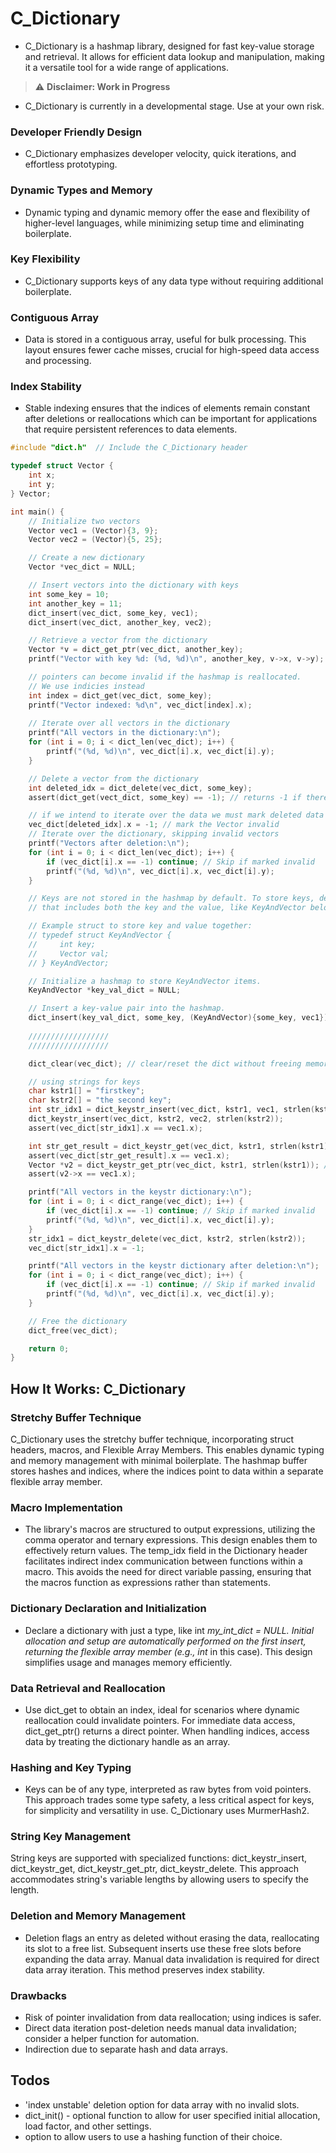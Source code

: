 # C_Dictionary
- C_Dictionary is a hashmap library, designed for fast key-value storage and retrieval. It allows for efficient data lookup and manipulation, making it a versatile tool for a wide range of applications.

> :warning: **Disclaimer: Work in Progress**
- C_Dictionary is currently in a developmental stage. Use at your own risk.
### Developer Friendly Design
- C_Dictionary emphasizes developer velocity, quick iterations, and effortless prototyping.
### Dynamic Types and Memory
- Dynamic typing and dynamic memory offer the ease and flexibility of higher-level languages, while minimizing setup time and eliminating boilerplate.

### Key Flexibility
- C_Dictionary supports keys of any data type without requiring additional boilerplate.

### Contiguous Array
- Data is stored in a contiguous array, useful for bulk processing. This layout ensures fewer cache misses, crucial for high-speed data access and processing.

### Index Stability
- Stable indexing ensures that the indices of elements remain constant after deletions or reallocations which can be important for applications that require persistent references to data elements.

```c
#include "dict.h"  // Include the C_Dictionary header

typedef struct Vector {
    int x;
    int y;
} Vector;

int main() {
    // Initialize two vectors
    Vector vec1 = (Vector){3, 9};
    Vector vec2 = (Vector){5, 25};

    // Create a new dictionary
    Vector *vec_dict = NULL;

    // Insert vectors into the dictionary with keys
    int some_key = 10;
    int another_key = 11;
    dict_insert(vec_dict, some_key, vec1);
    dict_insert(vec_dict, another_key, vec2);

    // Retrieve a vector from the dictionary
    Vector *v = dict_get_ptr(vec_dict, another_key);  
    printf("Vector with key %d: (%d, %d)\n", another_key, v->x, v->y);

    // pointers can become invalid if the hashmap is reallocated. 
    // We use indicies instead
    int index = dict_get(vec_dict, some_key);
    printf("Vector indexed: %d\n", vec_dict[index].x);
    
    // Iterate over all vectors in the dictionary
    printf("All vectors in the dictionary:\n");
    for (int i = 0; i < dict_len(vec_dict); i++) {
        printf("(%d, %d)\n", vec_dict[i].x, vec_dict[i].y);
    }

    // Delete a vector from the dictionary
    int deleted_idx = dict_delete(vec_dict, some_key);
    assert(dict_get(vect_dict, some_key) == -1); // returns -1 if there is no entry found

    // if we intend to iterate over the data we must mark deleted data as invalid
    vec_dict[deleted_idx].x = -1; // mark the Vector invalid
    // Iterate over the dictionary, skipping invalid vectors
    printf("Vectors after deletion:\n");
    for (int i = 0; i < dict_len(vec_dict); i++) {
        if (vec_dict[i].x == -1) continue; // Skip if marked invalid
        printf("(%d, %d)\n", vec_dict[i].x, vec_dict[i].y); 
    }

    // Keys are not stored in the hashmap by default. To store keys, define a struct 
    // that includes both the key and the value, like KeyAndVector below.

    // Example struct to store key and value together:
    // typedef struct KeyAndVector {
    //     int key;
    //     Vector val;
    // } KeyAndVector;

    // Initialize a hashmap to store KeyAndVector items.
    KeyAndVector *key_val_dict = NULL;

    // Insert a key-value pair into the hashmap.
    dict_insert(key_val_dict, some_key, (KeyAndVector){some_key, vec1});
    
    //////////////////
    //////////////////

    dict_clear(vec_dict); // clear/reset the dict without freeing memory

    // using strings for keys
    char kstr1[] = "firstkey";
    char kstr2[] = "the second key";
    int str_idx1 = dict_keystr_insert(vec_dict, kstr1, vec1, strlen(kstr1));
    dict_keystr_insert(vec_dict, kstr2, vec2, strlen(kstr2));
    assert(vec_dict[str_idx1].x == vec1.x);

    int str_get_result = dict_keystr_get(vec_dict, kstr1, strlen(kstr1)); // get data/val index
    assert(vec_dict[str_get_result].x == vec1.x);
    Vector *v2 = dict_keystr_get_ptr(vec_dict, kstr1, strlen(kstr1)); // get ptr to data/val
    assert(v2->x == vec1.x);

    printf("All vectors in the keystr dictionary:\n");
    for (int i = 0; i < dict_range(vec_dict); i++) {
        if (vec_dict[i].x == -1) continue; // Skip if marked invalid
        printf("(%d, %d)\n", vec_dict[i].x, vec_dict[i].y);
    }
    str_idx1 = dict_keystr_delete(vec_dict, kstr2, strlen(kstr2));
    vec_dict[str_idx1].x = -1;

    printf("All vectors in the keystr dictionary after deletion:\n");
    for (int i = 0; i < dict_range(vec_dict); i++) {
        if (vec_dict[i].x == -1) continue; // Skip if marked invalid
        printf("(%d, %d)\n", vec_dict[i].x, vec_dict[i].y);
    }

    // Free the dictionary
    dict_free(vec_dict);

    return 0;
}
```
## How It Works: C_Dictionary

### Stretchy Buffer Technique
C_Dictionary uses the stretchy buffer technique, incorporating struct headers, macros, and Flexible Array Members. This enables dynamic typing and memory management with minimal boilerplate. The hashmap buffer stores hashes and indices, where the indices point to data within a separate flexible array member. 

### Macro Implementation
- The library's macros are structured to output expressions, utilizing the comma operator and ternary expressions. This design enables them to effectively return values. The temp_idx field in the Dictionary header facilitates indirect index communication between functions within a macro. This avoids the need for direct variable passing, ensuring that the macros function as expressions rather than statements.

### Dictionary Declaration and Initialization
- Declare a dictionary with just a type, like int *my_int_dict = NULL. Initial allocation and setup are automatically performed on the first insert, returning the flexible array member (e.g., int* in this case). This design simplifies usage and manages memory efficiently.

### Data Retrieval and Reallocation
- Use dict_get to obtain an index, ideal for scenarios where dynamic reallocation could invalidate pointers. For immediate data access, dict_get_ptr() returns a direct pointer. When handling indices, access data by treating the dictionary handle as an array.

### Hashing and Key Typing
- Keys can be of any type, interpreted as raw bytes from void pointers. This approach trades some type safety, a less critical aspect for keys, for simplicity and versatility in use. C_Dictionary uses MurmerHash2.

### String Key Management
String keys are supported with specialized functions: dict_keystr_insert, dict_keystr_get, dict_keystr_get_ptr, dict_keystr_delete. This approach accommodates string's variable lengths by allowing users to specify the length.

### Deletion and Memory Management
- Deletion flags an entry as deleted without erasing the data, reallocating its slot to a free list. Subsequent inserts use these free slots before expanding the data array. Manual data invalidation is required for direct data array iteration. This method preserves index stability.

### Drawbacks
- Risk of pointer invalidation from data reallocation; using indices is safer.
- Direct data iteration post-deletion needs manual data invalidation; consider a helper function for automation.
- Indirection due to separate hash and data arrays.

## Todos
- 'index unstable' deletion option for data array with no invalid slots.
- dict_init() - optional function to allow for user specified initial allocation, load factor, and other settings.
- option to allow users to use a hashing function of their choice.

